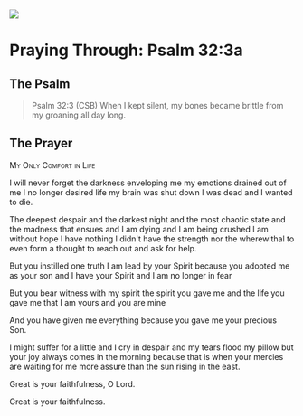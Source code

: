 <img class="intro-left" style="margin-top:10px" src="/images/art-paris-psalter.jpg">

# Praying Through: Psalm 32:3a

<p style="clear:both;">

## The Psalm

>Psalm 32:3 (CSB)   When I kept silent, my bones became brittle from my groaning all day long.

## The Prayer

<div style="font-variant: small-caps;">
My Only Comfort in Life
</div>


I will never forget
  the darkness enveloping me
  my emotions drained out of me
  I no longer desired life
  my brain was shut down
  I was dead
  and I wanted to die.

The deepest despair
  and the darkest night
  and the most chaotic state
  and the madness that ensues
  and I am dying
  and I am being crushed
  I am without hope
  I have nothing
  I didn't have the strength
  nor the wherewithal
  to even form a thought
  to reach out and ask for help.

But you
  instilled one truth
  I am lead by your Spirit
  because you adopted me as your son
  and I have your Spirit
  and I am no longer in fear

But you
  bear witness with my spirit
  the spirit you gave me
  and the life you gave me
  that I am yours
  and you are mine

And you
  have given me everything
  because you gave me your precious Son.

I might suffer for a little
  and I cry in despair
  and my tears flood my pillow
  but your joy always comes in the morning
  because that is when your mercies are waiting for me
  more assure than the sun rising in the east.

Great is your faithfulness, O Lord.

Great is your faithfulness.
